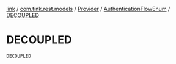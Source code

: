 [link](../../../index.md) / [com.tink.rest.models](../../index.md) / [Provider](../index.md) / [AuthenticationFlowEnum](index.md) / [DECOUPLED](./-d-e-c-o-u-p-l-e-d.md)

# DECOUPLED

`DECOUPLED`